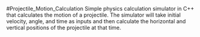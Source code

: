 #Projectile_Motion_Calculation
Simple physics calculation simulator in C++ that calculates the motion of a projectile. 
The simulator will take initial velocity, angle, and time as inputs and then calculate the horizontal and vertical positions of the projectile at that time.
